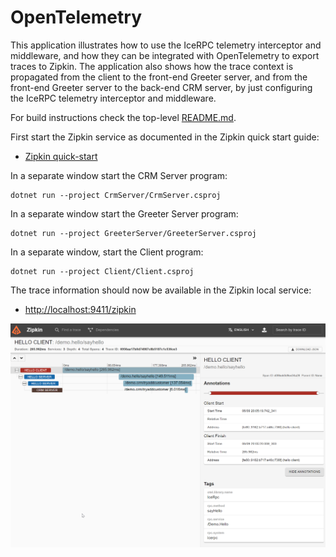 # OpenTelemetry

This application illustrates how to use the IceRPC telemetry interceptor and middleware, and how they can be integrated
with OpenTelemetry to export traces to Zipkin. The application also shows how the trace context is propagated from the
client to the front-end Greeter server, and from the front-end Greeter server to the back-end CRM server, by just
configuring the IceRPC telemetry interceptor and middleware.

For build instructions check the top-level [README.md](../../README.md).

First start the Zipkin service as documented in the Zipkin quick start guide:

- [Zipkin quick-start](https://zipkin.io/pages/quickstart.html)

In a separate window start the CRM Server program:

```shell
dotnet run --project CrmServer/CrmServer.csproj
```

In a separate window start the Greeter Server program:

```shell
dotnet run --project GreeterServer/GreeterServer.csproj
```

In a separate window, start the Client program:

```shell
dotnet run --project Client/Client.csproj
```

The trace information should now be available in the Zipkin local service:

- <http://localhost:9411/zipkin>

![Zipkin](./zipkin.png)
